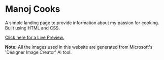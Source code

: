 <h1>Manoj Cooks</h1>
<p>
A simple landing page to provide information about my passion for cooking. Built using HTML and CSS. <br>
 
</p>

 <a href="https://monajstha.github.io/landing_page/">Click here for a Live Preview.</a>

<p><strong>Note:</strong> All the images used in this website are generated from Microsoft's 'Designer Image Creator' AI tool.</p>
